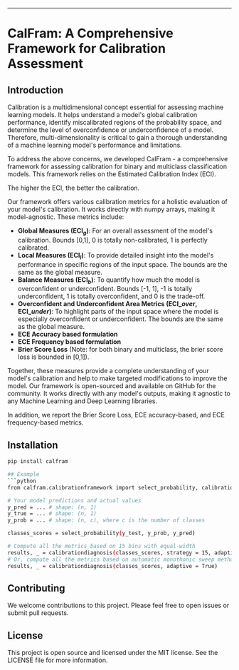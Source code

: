 ---
# CalFram: A Comprehensive Framework for Calibration Assessment

## Introduction

Calibration is a multidimensional concept essential for assessing machine learning models. It helps understand a model's global calibration performance, identify miscalibrated regions of the probability space, and determine the level of overconfidence or underconfidence of a model. Therefore, multi-dimensionality is critical to gain a thorough understanding of a machine learning model's performance and limitations.

To address the above concerns, we developed CalFram - a comprehensive framework for assessing calibration for binary and multiclass classification models. This framework relies on the Estimated Calibration Index (ECI). 

The higher the ECI, the better the calibration.

Our framework offers various calibration metrics for a holistic evaluation of your model's calibration. It works directly with numpy arrays, making it model-agnostic. These metrics include:

- **Global Measures (ECI$_g$)**: For an overall assessment of the model's calibration. Bounds [0,1], 0 is totally non-calibrated, 1 is perfectly calibrated.
- **Local Measures (ECI$_l$)**: To provide detailed insight into the model's performance in specific regions of the input space. The bounds are the same as the global measure.
- **Balance Measures (ECI$_b$)**: To quantify how much the model is overconfident or underconfident. Bounds [-1, 1], -1 is totally underconfident, 1 is totally overconfident, and 0 is the trade-off. 
- **Overconfident and Underconfident Area Metrics (ECI_${over}$, ECI_${under}$)**: To highlight parts of the input space where the model is especially overconfident or underconfident. The bounds are the same as the global measure.
- **ECE Accuracy based formulation**
- **ECE Frequency based formulation**
- **Brier Score Loss** (Note: for both binary and multiclass, the brier score loss is bounded in [0,1]).

Together, these measures provide a complete understanding of your model's calibration and help to make targeted modifications to improve the model. Our framework is open-sourced and available on GitHub for the community. It works directly with any model's outputs, making it agnostic to any Machine Learning and Deep Learning libraries. 

In addition, we report the Brier Score Loss, ECE accuracy-based, and ECE frequency-based metrics.

## Installation

```bash
pip install calfram

## Example
```python
from calfram.calibrationframework import select_probability, calibrationdiagnosis

# Your model predictions and actual values
y_pred = ... # shape: (n, 1)
y_true = ... # shape: (n, 1)
y_prob = ... # shape: (n, c), where c is the number of classes 

classes_scores = select_probability(y_test, y_prob, y_pred)

# Compute all the metrics based on 15 bins with equal-width
results, _ = calibrationdiagnosis(classes_scores, strategy = 15, adaptive = False)
# Or, compute all the metrics based on automatic monothonic sweep method for identifying the right number of bins 
results, _ = calibrationdiagnosis(classes_scores, adaptive = True)
```

## Contributing
We welcome contributions to this project. Please feel free to open issues or submit pull requests.

## License
This project is open source and licensed under the MIT license. See the LICENSE file for more information.
